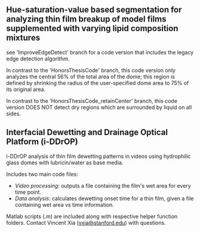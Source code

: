 ## Hue-saturation-value based segmentation for analyzing thin film breakup of model films supplemented with varying lipid composition mixtures
see 'ImproveEdgeDetect' branch for a code version that includes the legacy edge detection algorithm.

In contrast to the 'HonorsThesisCode' branch, this code version only analyzes the central 56% of the total area of the dome; this region is defined by shrinking the radius of the user-specified dome area to 75% of its original area. 

In contrast to the 'HonorsThesisCode_retainCenter' branch, this code version DOES NOT detect dry regions which are surrounded by liquid on all sides.


## Interfacial Dewetting and Drainage Optical Platform (i-DDrOP)

i-DDrOP analysis of thin film dewetting patterns in videos using hydrophilic glass domes with lubricin/water as base media. 

Includes two main code files:
- *Video processing*: outputs a file containing the film's wet area for every time point.
- *Data analysis*: calculates dewetting onset time for a thin film, given a file containing wet area vs time information.

Matlab scripts (*.m*) are included along with respective helper function folders. Contact Vincent Xia (vxia@stanford.edu) with questions.

